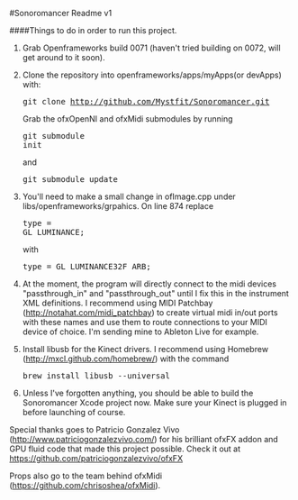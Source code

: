 #Sonoromancer Readme v1

####Things to do in order to run this project.

1. Grab Openframeworks build 0071 (haven't tried building on 0072, will get around to it soon).


2. Clone the repository into openframeworks/apps/myApps(or devApps) with: <pre>git clone http://github.com/Mystfit/Sonoromancer.git</pre> Grab the ofxOpenNI and ofxMidi submodules by running <pre>git submodule init</pre> and <pre>git submodule update</pre>


3. You'll need to make a small change in ofImage.cpp under libs/openframeworks/grpahics. On line 874 replace <pre>type = GL_LUMINANCE;</pre> with <pre>type = GL_LUMINANCE32F_ARB;</pre>


4. At the moment, the program will directly connect to the midi devices "passthrough_in" and "passthrough_out" until I fix this in the instrument XML definitions. I recommend using MIDI Patchbay (http://notahat.com/midi_patchbay) to create virtual midi in/out ports with these names and use them to route connections to your MIDI device of choice. I'm sending mine to Ableton Live for example.


5. Install libusb for the Kinect drivers. I recommend using Homebrew (http://mxcl.github.com/homebrew/) with the command <pre>brew install libusb --universal</pre>


6. Unless I've forgotten anything, you should be able to build the Sonoromancer Xcode project now. Make sure your Kinect is plugged in before launching of course.


Special thanks goes to Patricio Gonzalez Vivo (http://www.patriciogonzalezvivo.com/) for his brilliant ofxFX addon and GPU fluid code that made this project possible. Check it out at https://github.com/patriciogonzalezvivo/ofxFX

Props also go to the team behind ofxMidi (https://github.com/chrisoshea/ofxMidi).